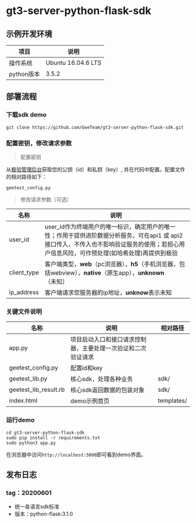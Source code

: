 # gt3-server-python-flask-sdk

## 示例开发环境
|项目|说明|
|----|------|
|操作系统|Ubuntu 16.04.6 LTS|
|python版本|3.5.2|

## 部署流程
### 下载sdk demo
```
git clone https://github.com/GeeTeam/gt3-server-python-flask-sdk.git
```

### 配置密钥，修改请求参数
> 配置密钥

从[极验管理后台](https://auth.geetest.com/login/)获取您的公钥（id）和私钥（key）, 并在代码中配置。配置文件的相对路径如下：
```
geetest_config.py
```

> 修改请求参数（可选）

名称|说明
----|------
user_id|user_id作为终端用户的唯一标识，确定用户的唯一性；作用于提供进阶数据分析服务，可在api1 或 api2 接口传入，不传入也不影响验证服务的使用；若担心用户信息风险，可作预处理(如哈希处理)再提供到极验
client_type|客户端类型，**web**（pc浏览器），**h5**（手机浏览器，包括webview），**native**（原生app），**unknown**（未知）
ip_address|客户端请求您服务器的ip地址，**unknow**表示未知

### 关键文件说明
名称|说明|相对路径
----|----|----
app.py|项目启动入口和接口请求控制器，主要处理一次验证和二次验证请求|
geetest_config.py|配置id和key|
geetest_lib.py|核心sdk，处理各种业务|sdk/
geetest_lib_result.rb|核心sdk返回数据的包装对象|sdk/
index.html|demo示例首页|templates/

### 运行demo
```
cd gt3-server-python-flask-sdk
sudo pip install -r requirements.txt
sudo python3 app.py
```
在浏览器中访问`http://localhost:5000`即可看到demo界面。

## 发布日志

### tag：20200601
- 统一各语言sdk标准
- 版本：python-flask:3.1.0

